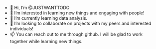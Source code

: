 - 👋 Hi, I’m @JUSTWANTTODO
- 👀 I’m interested in learning new things and engaging with people!
- 🌱 I’m currently learning data analysis.
- 💞️ I’m looking to collaborate on projects with my peers and interested individuals!
- 📫 You can reach out to me through github. I will be glad to work together while learning new things.

<!---
JUSTWANTTODO/JUSTWANTTODO is a ✨ special ✨ repository because its `README.md` (this file) appears on your GitHub profile.
You can click the Preview link to take a look at your changes.
--->
